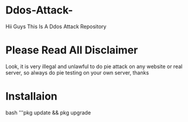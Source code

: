# Ddos-Attack-
Hii Guys This Is A Ddos Attack Repository 


# Please Read All Disclaimer 
Look, it is very illegal and unlawful to do pie attack on any website or real server, so always do pie testing on your own server, thanks 

# Installaion 
bash 
   '''pkg update && pkg upgrade 
